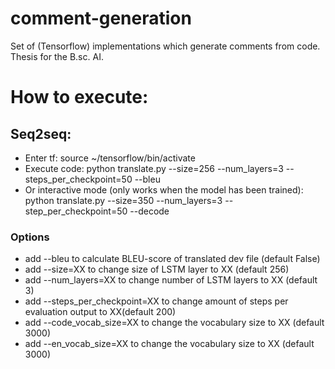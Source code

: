 # comment-generation
Set of (Tensorflow) implementations which generate comments from code. Thesis for the B.sc. AI. 

# How to execute:
## Seq2seq: 
- Enter tf: source ~/tensorflow/bin/activate
- Execute code: python translate.py --size=256 --num_layers=3 --steps_per_checkpoint=50 --bleu
- Or interactive mode (only works when the model has been trained): python translate.py --size=350 --num_layers=3 --step_per_checkpoint=50 --decode

### Options
- add --bleu to calculate BLEU-score of translated dev file (default False)
- add --size=XX to change size of LSTM layer to XX (default 256)
- add --num_layers=XX to change number of LSTM layers to XX (default 3)
- add --steps_per_checkpoint=XX to change amount of steps per evaluation output to XX(default 200)
- add --code_vocab_size=XX to change the vocabulary size to XX (default 3000)
- add --en_vocab_size=XX to change the vocabulary size to XX (default 3000)
